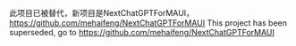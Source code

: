 此项目已被替代，新项目是NextChatGPTForMAUI，https://github.com/mehaifeng/NextChatGPTForMAUI
This project has been superseded, go to https://github.com/mehaifeng/NextChatGPTForMAUI

